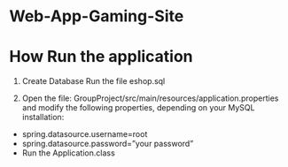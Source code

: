 # Web-App-Gaming-Site

# How Run the application

1. Create Database 
Run the file eshop.sql

2. Open the file: GroupProject/src/main/resources/application.properties and
modify the following properties, depending on your MySQL installation:
  - spring.datasource.username=root
  - spring.datasource.password=”your password”
  - Run the Application.class

